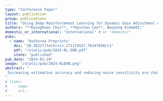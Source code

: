 ```yaml
---
type: "Conference Paper"
layout: publication
group: publications
title: "Using Deep Reinforcement Learning for Dynamic Gain Adjustment of a Disturbance Observer"
authors: "**Kyunghwan Choi**, **Hyochan Lee**, Wooyong Kim&#42;"
domestic_or_international: "International" # or "domestic"
pubs: 
  - name: "Authorea Preprints"
    doi: "10.36227/techrxiv.171174527.70147690/v1"
    pdf: "/static/pub/2024-RL-DOB.pdf"
    state: "published"
pub_date: "2024-03-29"
image: "/static/pub/2024-RLDOB.png"
abstract: "
 Increasing estimation accuracy and reducing noise sensitivity are challenging trade-offs in designing disturbance observers (DOBs). The DOB gain tuning process for overcoming this trade-off is not straightforward, nor does it guarantee optimal performance for the resulting DOBs. This paper presents a dynamic gain DOB that intelligently adjusts its gain based on deep reinforcement learning (DRL) to overcome this tradeoff. First, a variable gain DOB is designed by modifying the conventional DOB. The variable gain DOB can exponentially estimate a constant disturbance with a varying gain. Then, DRL is used to train a dynamic gain adjuster for the variable gain DOB. A case study demonstrated that the proposed dynamic gain DOB increases its gain only when needed (i.e., when the estimation error is significant) and otherwise decreases the gain to reduce noise. Comparison with the conventional DOB of various constant gains shows that the proposed DOB achieves superior performance.
"
# links:
#   - name: 
#     url: 
---
```

